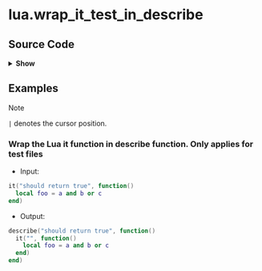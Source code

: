 # lua.wrap_it_test_in_describe

## Source Code

<details>
<summary><strong>Show</strong></summary>

```lua
local utils = require("alternative.utils")

return {
  input = {
    type = "query",
    pattern = [[
      (
        (function_call
          name: (identifier) @name
          arguments:
            (arguments
              (string
                content: (string_content) @description
              )
              (function_definition) @body
            ) @args
        ) @__input__
        (#eq? @name "it")
      )
    ]],
    container = "function_call",
  },
  trigger = function()
    local filename = vim.fn.expand("%:t")
    return filename:match("test.lua") or filename:match("spec.lua")
  end,
  replacement = utils.format_indentation([[
    describe("@description", function()
      it("", @body)
    end)
  ]]),
  preview = true,
  filetype = "lua",
  description = "Wrap the Lua it function in describe function. Only applies for test files",
  example = {
    input = utils.format_indentation([[
      it("should return true", function()
        local foo = a and b or c
      end)
    ]]),
    output = utils.format_indentation([[
      describe("should return true", function()
        it("", function()
          local foo = a and b or c
        end)
      end)
    ]]),
  },
}
```

</details>

## Examples

> [!NOTE]
> `|` denotes the cursor position.

### Wrap the Lua it function in describe function. Only applies for test files



- Input:

```lua
it("should return true", function()
  local foo = a and b or c
end)
```

- Output:

```lua
describe("should return true", function()
  it("", function()
    local foo = a and b or c
  end)
end)
```
